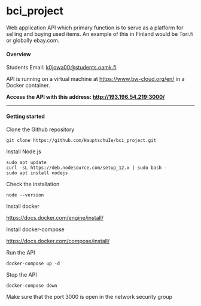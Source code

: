 # bci_project
Web application API which primary function is to serve as a platform for selling and buying used items. An example of this in Finland would be Tori.fi or globally ebay.com.

#### Overview

Students Email: k0jowa00@students.oamk.fi

API is running on a virtual machine at https://www.bw-cloud.org/en/ in a Docker container.

**Access the API with this address: http://193.196.54.219:3000/**

---

#### Getting started

Clone the Github repository

    git clone https://github.com/HauptschuIe/bci_project.git

Install Node.js

    sudo apt update
    curl -sL https://deb.nodesource.com/setup_12.x | sudo bash -
    sudo apt install nodejs

Check the installation

    node --version

Install docker

https://docs.docker.com/engine/install/

Install docker-compose

https://docs.docker.com/compose/install/

Run the API

    docker-compose up -d

Stop the API
    
    docker-compose down

Make sure that the port 3000 is open in the network security group
